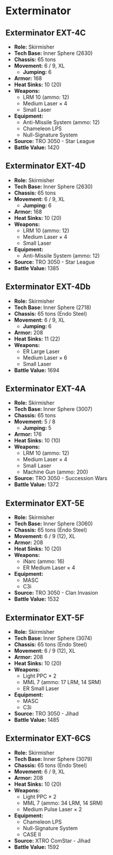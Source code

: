 # Exterminator
## Exterminator EXT-4C
- **Role:** Skirmisher
- **Tech Base:** Inner Sphere (2630)
- **Chassis:** 65 tons
- **Movement:** 6 / 9, XL
  - **Jumping:** 6
- **Armor:** 168
- **Heat Sinks:** 10 (20)
- **Weapons:**
  - LRM 10 (ammo: 12)
  - Medium Laser × 4
  - Small Laser
- **Equipment:**
  - Anti-Missile System (ammo: 12)
  - Chameleon LPS
  - Null-Signature System
- **Source:** TRO 3050 - Star League
- **Battle Value:** 1420

## Exterminator EXT-4D
- **Role:** Skirmisher
- **Tech Base:** Inner Sphere (2630)
- **Chassis:** 65 tons
- **Movement:** 6 / 9, XL
  - **Jumping:** 6
- **Armor:** 168
- **Heat Sinks:** 10 (20)
- **Weapons:**
  - LRM 10 (ammo: 12)
  - Medium Laser × 4
  - Small Laser
- **Equipment:**
  - Anti-Missile System (ammo: 12)
- **Source:** TRO 3050 - Star League
- **Battle Value:** 1385

## Exterminator EXT-4Db
- **Role:** Skirmisher
- **Tech Base:** Inner Sphere (2718)
- **Chassis:** 65 tons (Endo Steel)
- **Movement:** 6 / 9, XL
  - **Jumping:** 6
- **Armor:** 208
- **Heat Sinks:** 11 (22)
- **Weapons:**
  - ER Large Laser
  - Medium Laser × 6
  - Small Laser
- **Battle Value:** 1694

## Exterminator EXT-4A
- **Role:** Skirmisher
- **Tech Base:** Inner Sphere (3007)
- **Chassis:** 65 tons
- **Movement:** 5 / 8
  - **Jumping:** 5
- **Armor:** 176
- **Heat Sinks:** 10 (10)
- **Weapons:**
  - LRM 10 (ammo: 12)
  - Medium Laser × 4
  - Small Laser
  - Machine Gun (ammo: 200)
- **Source:** TRO 3050 - Succession Wars
- **Battle Value:** 1372

## Exterminator EXT-5E
- **Role:** Skirmisher
- **Tech Base:** Inner Sphere (3060)
- **Chassis:** 65 tons (Endo Steel)
- **Movement:** 6 / 9 (12), XL
- **Armor:** 208
- **Heat Sinks:** 10 (20)
- **Weapons:**
  - iNarc (ammo: 16)
  - ER Medium Laser × 4
- **Equipment:**
  - MASC
  - C3i
- **Source:** TRO 3050 - Clan Invasion
- **Battle Value:** 1532

## Exterminator EXT-5F
- **Role:** Skirmisher
- **Tech Base:** Inner Sphere (3074)
- **Chassis:** 65 tons (Endo Steel)
- **Movement:** 6 / 9 (12), XL
- **Armor:** 208
- **Heat Sinks:** 10 (20)
- **Weapons:**
  - Light PPC × 2
  - MML 7 (ammo: 17 LRM, 14 SRM)
  - ER Small Laser
- **Equipment:**
  - MASC
  - C3i
- **Source:** TRO 3050 - Jihad
- **Battle Value:** 1485

## Exterminator EXT-6CS
- **Role:** Skirmisher
- **Tech Base:** Inner Sphere (3079)
- **Chassis:** 65 tons (Endo Steel)
- **Movement:** 6 / 9, XL
- **Armor:** 208
- **Heat Sinks:** 10 (20)
- **Weapons:**
  - Light PPC × 2
  - MML 7 (ammo: 34 LRM, 14 SRM)
  - Medium Pulse Laser × 2
- **Equipment:**
  - Chameleon LPS
  - Null-Signature System
  - CASE II
- **Source:** XTRO ComStar - Jihad
- **Battle Value:** 1592


